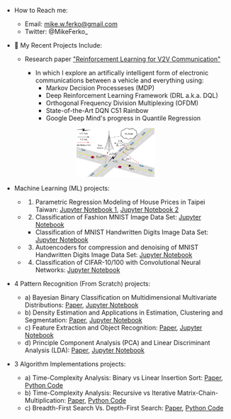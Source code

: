 - How to Reach me: 
  - Email: mike.w.ferko@gmail.com
  - Twitter: @MikeFerko_

- 💼 My Recent Projects Include: 

  - Research paper ["Reinforcement Learning for V2V Communication"](https://github.com/MikeFerko/Deep-Reinforcement-Learning-for-V2V-Communication/blob/main/Distributed%20Deep%20Reinforcement%20Learning%20for%20V2V%20Communication.pdf)
 
    - In which I explore an artifically intelligent form of electronic communications between a vehicle and everything using:
      - Markov Decision Processeses (MDP)
      - Deep Reinforcement Learning Framework (DRL a.k.a. DQL)
      - Orthogonal Frequency Division Multiplexing (OFDM)
      - State-of-the-Art DQN C51 Rainbow
      - Google Deep Mind's progress in Quantile Regression

<p align="center">
  <img src="https://github.com/MikeFerko/MikeFerko/blob/main/structureOfVehiclularComunicationsNetwork.png" 
       width="35%"
       height="35%" />
</p>

  - Machine Learning (ML) projects:

    - 1) Parametric Regression Modeling of House Prices in Taipei Taiwan: [Jupyter Notebook 1](https://github.com/MichaelFerko/Taipei-Taiwan-Regression-Modeling-of-Housing-Prices/blob/main/LAB1-Regression_Notebook.ipynb), [Jupyter Notebook 2](https://github.com/MichaelFerko/Taipei-Taiwan-Regression-Modeling-of-Housing-Prices/blob/main/Lab%201%20Assignment.ipynb)



    - 2) Classification of Fashion MNIST Image Data Set: [Jupyter Notebook](https://github.com/MichaelFerko/Classification-of-Fashion-MNIST/blob/main/Lab%202%20Assignment%20Notebook.ipynb) 
      - Classification of MNIST Handwritten Digits Image Data Set: [Jupyter Notebook](https://github.com/MichaelFerko/Classification-of-Fashion-MNIST/blob/main/LAB-2-Classification.ipynb)    
    - 3) Autoencoders for compression and denoising of MNIST Handwritten Digits Image Data Set: [Jupyter Notebook](https://github.com/MichaelFerko/Auto-encoders-Compression-Denoising-MNIST-Digits-0-9/blob/main/LAB3-Autoencoders_for_Compression_and_Denoising_final.ipynb) 
    - 4) Classification of CIFAR-10/100 with Convolutional Neural Networks: [Jupyter Notebook](https://github.com/MichaelFerko/Classification-of-CIFAR-10-and-100-with-Convolutional-Neural-Networks/blob/main/Copy%20of%20LAB%204-Classification%20with%20CNN.ipynb)

  - 4 Pattern Recognition (From Scratch) projects:
    - a) Bayesian Binary Classification on Multidimensional Multivariate Distributions: [Paper](https://github.com/MichaelFerko/Bayesian_Classification_on_parametric_distributions/blob/main/Bayesian_Classification_on_parametric_distributions.pdf), [Jupyter Notebook](https://github.com/MichaelFerko/Bayesian_Classification_on_parametric_distributions/blob/main/Bayesian_Classification_on_parametric_distributions.ipynb)
    - b) Density Estimation and Applications in Estimation, Clustering and Segmentation: [Paper](https://github.com/MichaelFerko/Density_Estimation_and_Basics_of_Segmentation/blob/main/Density%20Estimation%20and%20Basics%20of%20Segmentation%20by%20EM%20Method.pdf), [Jupyter Notebook](https://github.com/MichaelFerko/Density_Estimation_and_Basics_of_Segmentation/blob/main/Density%20Estimation%20and%20Applications%20in%20Estimation%2C%20Clustering%20%20and%20Segmentation.ipynb)
    - c) Feature Extraction and Object Recognition: [Paper](https://github.com/MichaelFerko/Feature_Extraction_and_Object_Recognition/blob/main/Feature%20Extraction%20and%20Object%20Recognition.pdf), [Jupyter Notebook](https://github.com/MichaelFerko/Feature_Extraction_and_Object_Recognition/blob/main/Feature_Extraction_and_Object_Recognition.ipynb)
    - d) Principle Component Analysis (PCA) and Linear Discriminant Analysis (LDA): [Paper](https://github.com/MichaelFerko/PCA_and_LDA/blob/main/Principal%20Component%20and%20Linear%20Discriminant%20Analyses.pdf), [Jupyter Notebook](https://github.com/MichaelFerko/PCA_and_LDA/blob/main/PCA_and_LDA.ipynb)

  - 3 Algorithm Implementations projects: 
    - a) Time-Complexity Analysis: Binary vs Linear Insertion Sort: [Paper](https://github.com/MichaelFerko/Insertion-Sort-Comparing-Linear-and-Binary-Search-Time-Complexity/blob/main/Binary%20vs%20Linear%20Search%20Time%20Complexity%20Comparison.pdf), [Python Code](https://github.com/MichaelFerko/Insertion-Sort-Comparing-Linear-and-Binary-Search-Time-Complexity/blob/main/Insertion%20sort%20Using%20Linear%20and%20Binary%20Search.py)
    - b) Time-Complexity Analysis: Recursive vs Iterative Matrix-Chain-Multiplication: [Paper](https://github.com/MichaelFerko/Matrix_Chain_Multiplication/blob/main/Time_Complexity_of_Iterative_vs_Recursive_MCM.pdf), [Python Code](https://github.com/MichaelFerko/Matrix_Chain_Multiplication/blob/main/MCM.py)
    - c) Breadth-First Search Vs. Depth-First Search: [Paper](https://github.com/MichaelFerko/BFS_vs_DFS/blob/main/BFS_vs_DFS.pdf), [Python Code](https://github.com/MichaelFerko/BFS_vs_DFS/blob/main/BFS_vs_DFS.py)
